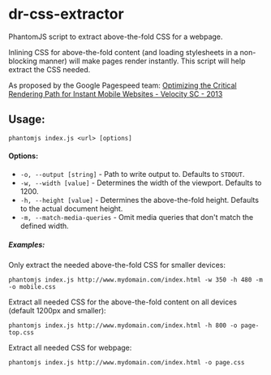 dr-css-extractor
================

PhantomJS script to extract above-the-fold CSS for a webpage.

Inlining CSS for above-the-fold content (and loading stylesheets in a non-blocking manner) will make pages render instantly.
This script will help extract the CSS needed.

As proposed by the Google Pagespeed team:
[Optimizing the Critical Rendering Path for Instant Mobile Websites - Velocity SC - 2013](https://www.youtube.com/watch?v=YV1nKLWoARQ) 

## Usage:

```
phantomjs index.js <url> [options]
```

#### Options:

* `-o, --output [string]` - Path to write output to. Defaults to `STDOUT`.
* `-w, --width [value]` - Determines the width of the viewport. Defaults to 1200.
* `-h, --height [value]` - Determines the above-the-fold height. Defaults to the actual document height.
* `-m, --match-media-queries` - Omit media queries that don't match the defined width.

##### Examples:

Only extract the needed above-the-fold CSS for smaller devices:
```
phantomjs index.js http://www.mydomain.com/index.html -w 350 -h 480 -m -o mobile.css
```

Extract all needed CSS for the above-the-fold content on all devices (default 1200px and smaller):
```
phantomjs index.js http://www.mydomain.com/index.html -h 800 -o page-top.css
```

Extract all needed CSS for webpage:
```
phantomjs index.js http://www.mydomain.com/index.html -o page.css
```
